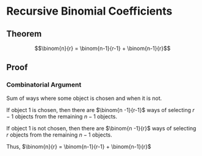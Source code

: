 # Recursive Binomial Coefficients

## Theorem
$$\binom{n}{r} = \binom{n-1}{r-1} + \binom{n-1}{r}$$

## Proof
### Combinatorial Argument
Sum of ways where some object is chosen and when it is not.

If object 1 is chosen, then there are $\binom{n -1}{r-1}$ ways of selecting $r-1$ objects from the remaining $n-1$ objects.

If object 1 is not chosen, then there are $\binom{n -1}{r}$ ways of selecting $r$ objects from the remaining $n-1$ objects.

Thus, $\binom{n}{r} = \binom{n-1}{r-1} + \binom{n-1}{r}$